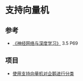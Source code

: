 # 支持向量机

## 参考

* [《神经网络与深度学习》](https://nndl.github.io/) 3.5 P69

## 项目

* [使用支持向量机对企鹅进行分类](https://github.com/t9k/sample-docs/blob/master/docs/structured-data/classify-penguin-using-svm.md)
